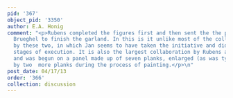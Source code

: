 ```yaml
---
pid: '367'
object_pid: '3350'
author: E.A. Honig
comment: "<p>Rubens completed the figures first and then sent the the piece to Jan
  Brueghel to finish the garland. In this is it unlike most of the collaborative works
  by these two, in which Jan seems to have taken the initiative and did the first
  stages of execution. It is also the largest collaboration by Rubens and Brueghel
  and was begun on a panel made up of seven planks, enlarged (as was typical of Rubens)
  by two  more planks during the process of painting.</p>\n"
post_date: 04/17/13
order: '366'
collection: discussion
---
```

